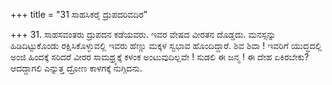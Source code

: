 +++
title = "31 ಸಾಹಸಿಕರೈ ದ್ರುಪದರಿವದಿರ"

+++
31. ಸಾಹಸವಂತರು ದ್ರುಪದನ ಕಡೆಯವರು. ಇವರ ವೇಷದ ವೀರತನ ದೊಡ್ಡದು. ಮನಸ್ಸನ್ನು ಹಿಡಿದಿಟ್ಟುಕೊಂಡು ರಕ್ಷಿಸಿಕೊಳ್ಳುವಲ್ಲಿ ಇವರು ಹೆಣ್ಣು ಮಕ್ಕಳ ಸ್ವಭಾವ ಹೊಂದಿದ್ದಾರೆ. ಶಿವ ಶಿವಾ ! ಇವರಿಗೆ ಯುದ್ಧದಲ್ಲಿ ಅಂಜಿ ಹಿಂದಕ್ಕೆ ಸರಿದರೆ ವೀರರ ಸಾಮಥ್ರ್ಯಕ್ಕೆ ಕಳಂಕ ಅಂಟುವುದಿಲ್ಲವೇ ! ಸುಡಲಿ ಈ ಜನ್ಮ ! ಈ ದೇಹ ಏಕಿರಬೇಕು? ಆದದ್ದಾಗಲಿ ಎನ್ನುತ್ತ ದ್ರೋಣ ಕಾಳಗಕ್ಕೆ ನುಗ್ಗಿದನು.